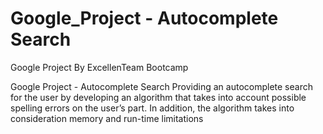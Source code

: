 # Google_Project - Autocomplete Search
Google Project By ExcellenTeam Bootcamp

Google Project - Autocomplete Search Providing an autocomplete search for the user by developing an algorithm that takes into account possible spelling errors on the user’s part. In addition, the algorithm takes into consideration memory and run-time limitations 
